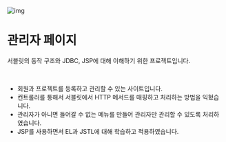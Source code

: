 ![img](https://img1.daumcdn.net/thumb/R1280x0/?scode=mtistory2&fname=https%3A%2F%2Fblog.kakaocdn.net%2Fdn%2FegQESG%2FbtsItWIfid2%2FJiTmC80fIkw9TWfinkqzH1%2Fimg.png)

관리자 페이지
======

서블릿의 동작 구조와 JDBC, JSP에 대해 이해하기 위한 프로젝트입니다.

<br>

- 회원과 프로젝트를 등록하고 관리할 수 있는 사이트입니다.
- 컨트롤러를 통해서 서블릿에서 HTTP 메서드를 매핑하고 처리하는 방법을 익혔습니다.
- 관리자가 아니면 들어갈 수 없는 메뉴를 만들어 관리자만 관리할 수 있도록 처리하였습니다.
- JSP를 사용하면서 EL과 JSTL에 대해 학습하고 적용하였습니다.
